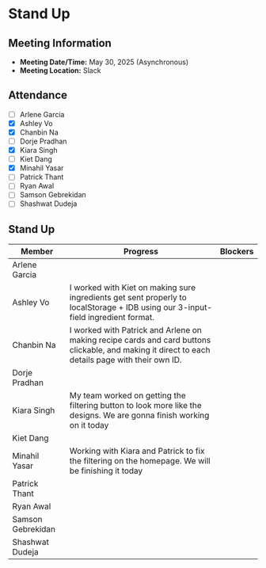 # Stand Up
## Meeting Information
- **Meeting Date/Time:** May 30, 2025 (Asynchronous)
- **Meeting Location:** Slack

## Attendance
- [ ] Arlene Garcia
- [X] Ashley Vo
- [X] Chanbin Na
- [ ] Dorje Pradhan
- [X] Kiara Singh
- [ ] Kiet Dang
- [X] Minahil Yasar
- [ ] Patrick Thant
- [ ] Ryan Awal
- [ ] Samson Gebrekidan
- [ ] Shashwat Dudeja

## Stand Up
| Member            | Progress | Blockers |
| ----              | ----     | ---- |
| Arlene Garcia     | | |
| Ashley Vo         | I worked with Kiet on making sure ingredients get sent properly to localStorage + IDB using our 3-input-field ingredient format. | |
| Chanbin Na        | I worked with Patrick and Arlene on making recipe cards and card buttons clickable, and making it direct to each details page with their own ID.| |
| Dorje Pradhan     | | |
| Kiara Singh       | My team worked on getting the filtering button to look more like the designs. We are gonna finish working on it today | |
| Kiet Dang         | | |
| Minahil Yasar     | Working with Kiara and Patrick to fix the filtering on the homepage. We will be finishing it today| |
| Patrick Thant     | | |
| Ryan Awal         | | |
| Samson Gebrekidan | | |
| Shashwat Dudeja   | | |